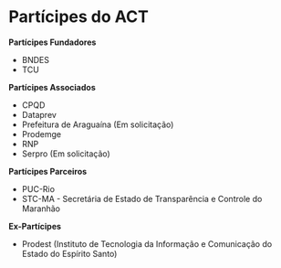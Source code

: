 # Partícipes do ACT

**Partícipes Fundadores**
- BNDES
- TCU

**Partícipes Associados**
- CPQD
- Dataprev
- Prefeitura de Araguaína (Em solicitação)
- Prodemge
- RNP
- Serpro (Em solicitação)
  
**Partícipes Parceiros**
- PUC-Rio
- STC-MA - Secretária de Estado de Transparência e Controle do Maranhão

**Ex-Partícipes**
- Prodest (Instituto de Tecnologia da Informação e Comunicação do Estado do Espírito Santo)
